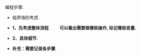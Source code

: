 编程步骤:  
- 临界值的考虑.
- **1、先考虑整体流程**. 
&emsp;&emsp;**可以看出需要做哪些操作, 标记哪些变量.**
- **2、具体细节**. 

- **补充：需要记录各步骤**. 
